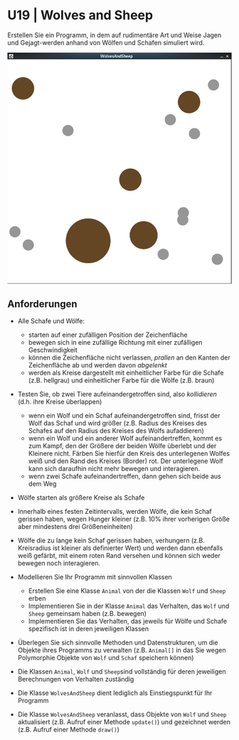 # U19 | Wolves and Sheep

Erstellen Sie ein Programm, in dem auf rudimentäre Art und Weise Jagen und Gejagt-werden anhand von Wölfen und Schafen simuliert wird.

![Wolves&Sheep!](./docs/wolves&sheep_demo.gif)

## Anforderungen

- Alle Schafe und Wölfe:
  - starten auf einer zufälligen Position der Zeichenfläche
  - bewegen sich in eine zufällige Richtung mit einer zufälligen Geschwindigkeit
  - können die Zeichenfläche nicht verlassen, _prallen_ an den Kanten der Zeichenfläche ab und werden davon _abgelenkt_
  - werden als Kreise dargestellt mit einheitlicher Farbe für die Schafe (z.B. hellgrau) und einheitlicher Farbe für die Wölfe (z.B. braun)

- Testen Sie, ob zwei Tiere aufeinandergetroffen sind, also _kollidieren_ (d.h. ihre Kreise überlappen)
  - wenn ein Wolf und ein Schaf aufeinandergetroffen sind, frisst der Wolf das Schaf und wird größer (z.B. Radius des Kreises des Schafes auf den Radius des Kreises des Wolfs aufaddieren)
  - wenn ein Wolf und ein anderer Wolf aufeinandertreffen, kommt es zum Kampf, den der Größere der beiden Wölfe überlebt und der Kleinere nicht. Färben Sie hierfür den Kreis des unterlegenen Wolfes weiß und den Rand des Kreises (Border) rot. Der unterlegene Wolf kann sich daraufhin nicht mehr bewegen und interagieren.
  - wenn zwei Schafe aufeinandertreffen, dann gehen sich beide aus dem Weg
 
- Wölfe starten als größere Kreise als Schafe
- Innerhalb eines festen Zeitintervalls, werden Wölfe, die kein Schaf gerissen haben, wegen Hunger kleiner (z.B. 10% ihrer vorherigen Größe aber mindestens drei Größeneinheiten)
- Wölfe die zu lange kein Schaf gerissen haben, verhungern (z.B. Kreisradius ist kleiner als definierter Wert) und werden dann ebenfalls weiß gefärbt, mit einem roten Rand versehen und können sich weder bewegen noch interagieren. 

- Modellieren Sie Ihr Programm mit sinnvollen Klassen
  - Erstellen Sie eine Klasse `Animal` von der die Klassen `Wolf` und `Sheep` erben
  - Implementieren Sie in der Klasse `Animal` das Verhalten, das `Wolf` und `Sheep` gemeinsam haben (z.B. bewegen)
  - Implementieren Sie das Verhalten, das jeweils für Wölfe und Schafe spezifisch ist in deren jeweiligen Klassen

- Überlegen Sie sich sinnvolle Methoden und Datenstrukturen, um die Objekte ihres Programms zu verwalten (z.B. `Animal[]` in das Sie wegen Polymorphie Objekte von `Wolf` und `Schaf` speichern können) 
 
- Die Klassen `Animal`, `Wolf` und `Sheep`sind vollständig für deren jeweiligen Berechnungen von Verhalten zuständig
- Die Klasse `WolvesAndSheep` dient lediglich als Einstiegspunkt für Ihr Programm 
- Die Klasse `WolvesAndSheep` veranlasst, dass Objekte von `Wolf` und `Sheep` aktualisiert (z.B. Aufruf einer Methode `update()`) und gezeichnet werden (z.B. Aufruf einer Methode `draw()`)
